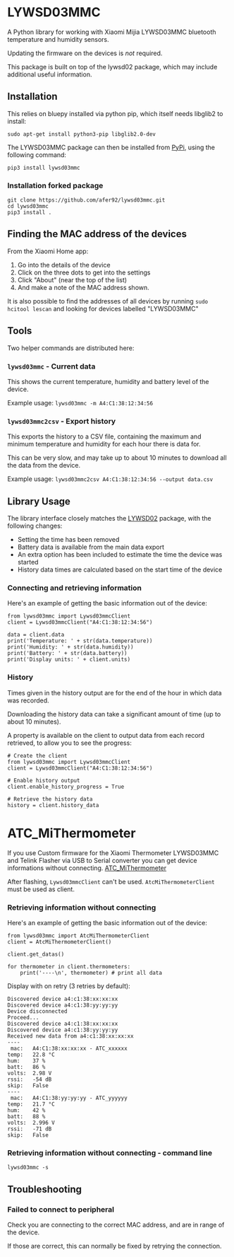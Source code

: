 # LYWSD03MMC 

A Python library for working with Xiaomi Mijia LYWSD03MMC bluetooth temperature and humidity sensors.

Updating the firmware on the devices is *not* required.

This package is built on top of the lywsd02 package, which may include additional useful information.

## Installation

This relies on bluepy installed via python pip, which itself needs libglib2 to install:
```
sudo apt-get install python3-pip libglib2.0-dev
```

The LYWSD03MMC package can then be installed from [PyPi](https://pypi.org/project/lywsd03mmc/), using the following command:

```
pip3 install lywsd03mmc
```

### Installation forked package

```
git clone https://github.com/afer92/lywsd03mmc.git
cd lywsd03mmc
pip3 install .
```

## Finding the MAC address of the devices
From the Xiaomi Home app:
1. Go into the details of the device
2. Click on the three dots to get into the settings
3. Click "About" (near the top of the list)
4. And make a note of the MAC address shown.

It is also possible to find the addresses of all devices by running `sudo hcitool lescan` and looking for devices labelled "LYWSD03MMC"

## Tools

Two helper commands are distributed here:

### `lywsd03mmc` - Current data

This shows the current temperature, humidity and battery level of the device.

Example usage: 
`lywsd03mmc -m A4:C1:38:12:34:56`

### `lywsd03mmc2csv` - Export history

This exports the history to a CSV file, containing the maximum and minimum temperature and humidity for each hour there is data for.

This can be very slow, and may take up to about 10 minutes to download all the data from the device.

Example usage: 
`lywsd03mmc2csv A4:C1:38:12:34:56 --output data.csv`

## Library Usage

The library interface closely matches the [LYWSD02](https://github.com/h4/lywsd02) package, with the following changes:

* Setting the time has been removed
* Battery data is available from the main data export
* An extra option has been included to estimate the time the device was started
* History data times are calculated based on the start time of the device

### Connecting and retrieving information

Here's an example of getting the basic information out of the device:

```
from lywsd03mmc import Lywsd03mmcClient
client = Lywsd03mmcClient("A4:C1:38:12:34:56")

data = client.data
print('Temperature: ' + str(data.temperature))
print('Humidity: ' + str(data.humidity))
print('Battery: ' + str(data.battery))
print('Display units: ' + client.units)
```

### History

Times given in the history output are for the end of the hour in which data was recorded.

Downloading the history data can take a significant amount of time (up to about 10 minutes).

A property is available on the client to output data from each record retrieved, to allow you to see the progress:

```
# Create the client
from lywsd03mmc import Lywsd03mmcClient
client = Lywsd03mmcClient("A4:C1:38:12:34:56")

# Enable history output
client.enable_history_progress = True

# Retrieve the history data
history = client.history_data
```

# ATC_MiThermometer

If you use Custom firmware for the Xiaomi Thermometer LYWSD03MMC and Telink Flasher via USB to Serial converter you can get device informations without connecting.
[ATC_MiThermometer](https://github.com/atc1441/ATC_MiThermometer)

After flashing, ```Lywsd03mmcClient``` can't be used. ```AtcMiThermometerClient``` must be used as client.

### Retrieving information without connecting

Here's an example of getting the basic information out of the device:

```
from lywsd03mmc import AtcMiThermometerClient
client = AtcMiThermometerClient()

client.get_datas()

for thermometer in client.thermometers:
    print('----\n', thermometer) # print all data 
```

Display with on retry (3 retries by default):

```
Discovered device a4:c1:38:xx:xx:xx
Discovered device a4:c1:38:yy:yy:yy
Device disconnected
Proceed...
Discovered device a4:c1:38:xx:xx:xx
Discovered device a4:c1:38:yy:yy:yy
Received new data from a4:c1:38:xx:xx:xx
----
 mac:   A4:C1:38:xx:xx:xx - ATC_xxxxxx
temp:   22.8 °C
hum:    37 %
batt:   86 %
volts:  2.98 V
rssi:   -54 dB
skip:   False
----
 mac:   A4:C1:38:yy:yy:yy - ATC_yyyyyy
temp:   21.7 °C
hum:    42 %
batt:   88 %
volts:  2.996 V
rssi:   -71 dB
skip:   False
```

### Retrieving information without connecting - command line

```
lywsd03mmc -s
```

## Troubleshooting

### Failed to connect to peripheral

Check you are connecting to the correct MAC address, and are in range of the device.

If those are correct, this can normally be fixed by retrying the connection.